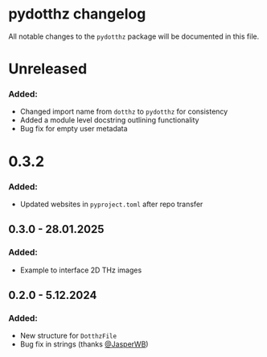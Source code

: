 # pydotthz changelog

All notable changes to the `pydotthz` package will be documented in this file.

# Unreleased

### Added:

* Changed import name from `dotthz` to `pydotthz` for consistency
* Added a module level docstring outlining functionality
* Bug fix for empty user metadata

# 0.3.2

### Added:

* Updated websites in `pyproject.toml` after repo transfer

## 0.3.0 - 28.01.2025

### Added:

* Example to interface 2D THz images

## 0.2.0 - 5.12.2024

### Added:

* New structure for `DotthzFile`
* Bug fix in strings (thanks [@JasperWB](https://github.com/JasperWB))

